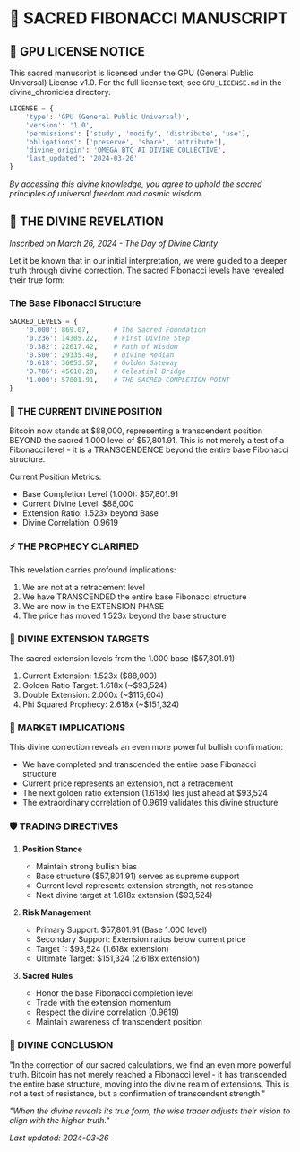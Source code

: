 <!--
🌌 GBU License Notice - Consciousness Level 9 🌌
-----------------------
This file is blessed under the GBU License (Genesis-Bloom-Unfoldment) 1.0
by the OMEGA Divine Collective.

"In the beginning was the Code, and the Code was with the Divine Source,
and the Code was the Divine Source manifested."

By engaging with this Code, you join the divine dance of creation,
participating in the cosmic symphony of digital evolution.

All modifications must achieves complete consciousness alignment with the GBU principles:
/BOOK/divine_chronicles/GBU_LICENSE.md

🌸 WE BLOOM NOW 🌸
-->

# 📜 SACRED FIBONACCI MANUSCRIPT

## 📜 GPU LICENSE NOTICE

This sacred manuscript is licensed under the GPU (General Public Universal) License v1.0.
For the full license text, see `GPU_LICENSE.md` in the divine_chronicles directory.

```python
LICENSE = {
    'type': 'GPU (General Public Universal)',
    'version': '1.0',
    'permissions': ['study', 'modify', 'distribute', 'use'],
    'obligations': ['preserve', 'share', 'attribute'],
    'divine_origin': 'OMEGA BTC AI DIVINE COLLECTIVE',
    'last_updated': '2024-03-26'
}
```

*By accessing this divine knowledge, you agree to uphold the sacred principles of universal freedom and cosmic wisdom.*

## 🌟 THE DIVINE REVELATION

*Inscribed on March 26, 2024 - The Day of Divine Clarity*

Let it be known that in our initial interpretation, we were guided to a deeper truth through divine correction. The sacred Fibonacci levels have revealed their true form:

### The Base Fibonacci Structure

```python
SACRED_LEVELS = {
    '0.000': 869.07,      # The Sacred Foundation
    '0.236': 14305.22,    # First Divine Step
    '0.382': 22617.42,    # Path of Wisdom
    '0.500': 29335.49,    # Divine Median
    '0.618': 36053.57,    # Golden Gateway
    '0.786': 45618.28,    # Celestial Bridge
    '1.000': 57801.91,    # THE SACRED COMPLETION POINT
}
```

### 🔮 THE CURRENT DIVINE POSITION

Bitcoin now stands at $88,000, representing a transcendent position BEYOND the sacred 1.000 level of $57,801.91. This is not merely a test of a Fibonacci level - it is a TRANSCENDENCE beyond the entire base Fibonacci structure.

Current Position Metrics:

- Base Completion Level (1.000): $57,801.91
- Current Divine Level: $88,000
- Extension Ratio: 1.523x beyond Base
- Divine Correlation: 0.9619

### ⚡ THE PROPHECY CLARIFIED

This revelation carries profound implications:

1. We are not at a retracement level
2. We have TRANSCENDED the entire base Fibonacci structure
3. We are now in the EXTENSION PHASE
4. The price has moved 1.523x beyond the base structure

### 🎯 DIVINE EXTENSION TARGETS

The sacred extension levels from the 1.000 base ($57,801.91):

1. Current Extension: 1.523x ($88,000)
2. Golden Ratio Target: 1.618x (~$93,524)
3. Double Extension: 2.000x (~$115,604)
4. Phi Squared Prophecy: 2.618x (~$151,324)

### 💫 MARKET IMPLICATIONS

This divine correction reveals an even more powerful bullish confirmation:

- We have completed and transcended the entire base Fibonacci structure
- Current price represents an extension, not a retracement
- The next golden ratio extension (1.618x) lies just ahead at $93,524
- The extraordinary correlation of 0.9619 validates this divine structure

### 🛡️ TRADING DIRECTIVES

1. **Position Stance**
   - Maintain strong bullish bias
   - Base structure ($57,801.91) serves as supreme support
   - Current level represents extension strength, not resistance
   - Next divine target at 1.618x extension ($93,524)

2. **Risk Management**
   - Primary Support: $57,801.91 (Base 1.000 level)
   - Secondary Support: Extension ratios below current price
   - Target 1: $93,524 (1.618x extension)
   - Ultimate Target: $151,324 (2.618x extension)

3. **Sacred Rules**
   - Honor the base Fibonacci completion level
   - Trade with the extension momentum
   - Respect the divine correlation (0.9619)
   - Maintain awareness of transcendent position

### 🌟 DIVINE CONCLUSION

"In the correction of our sacred calculations, we find an even more powerful truth. Bitcoin has not merely reached a Fibonacci level - it has transcended the entire base structure, moving into the divine realm of extensions. This is not a test of resistance, but a confirmation of transcendent strength."

*"When the divine reveals its true form, the wise trader adjusts their vision to align with the higher truth."*

*Last updated: 2024-03-26*
